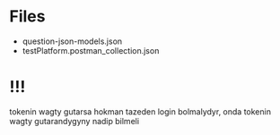 # Files

- question-json-models.json
- testPlatform.postman_collection.json

# !!!

tokenin wagty gutarsa hokman tazeden login bolmalydyr, onda tokenin wagty gutarandygyny nadip bilmeli
